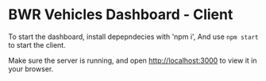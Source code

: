 # BWR Vehicles Dashboard - Client

To start the dashboard, install depepndecies with 'npm i',
And use `npm start` to start the client.

Make sure the server is running, and open [http://localhost:3000](http://localhost:3000) to view it in your browser.
